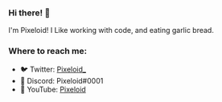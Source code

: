 ### Hi there! 👋
I'm Pixeloid! I Like working with code, and eating garlic bread.

### Where to reach me:
- 🐦 Twitter: [Pixeloid_](https://twitter.com/intent/follow?original_referer=GitHub&screen_name=Pixeloid_)
- 🤖 Discord: Pixeloid#0001
- 🎥 YouTube: [Pixeloid](https://youtube.com/Pixeloided?sub_confirmation=1)
